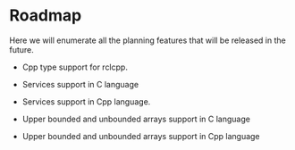 ﻿# Roadmap

Here we will enumerate all the planning features that will be released in the future.

* Cpp type support for rclcpp.

* Services support in C language

* Services support in Cpp language.

* Upper bounded and  unbounded arrays support in C language

* Upper bounded and  unbounded arrays support in Cpp language
